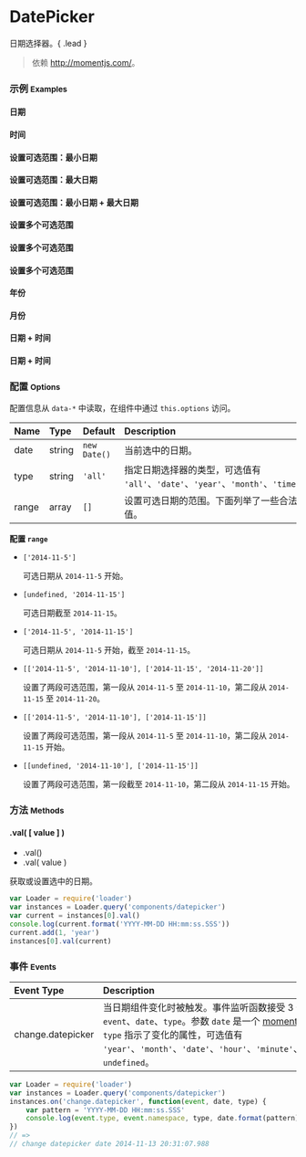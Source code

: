 # DatePicker

日期选择器。{ .lead }

> 依赖 <http://momentjs.com/>。

### 示例 <small>Examples</small>

<div class="bs-example">
    <div class="content">
        <div class="row">
            <div class="col-xs-6">
                <h4>日期</h4>
                <div bx-name="components/datepicker" data-type="date"></div>
            </div>
            <div class="col-xs-6">
                <h4>时间</h4>
                <div bx-name="components/datepicker" data-type="time"></div>
            </div>
        </div>
    </div>
</div>
<div class="bs-example">
    <div class="content">
        <div class="row">
            <div class="col-xs-6">
                <h4>设置可选范围：最小日期</h4>
                <div bx-name="components/datepicker" data-type="date" data-range="['2014-11-5']"></div>
            </div>
            <div class="col-xs-6">
                <h4>设置可选范围：最大日期</h4>
                <div bx-name="components/datepicker" data-type="date" data-range="[undefined, '2014-11-15']"></div>
            </div>
        </div>
    </div>
</div>
<div class="bs-example">
    <div class="content">
        <div class="row">
            <div class="col-xs-6">
                <h4>设置可选范围：最小日期 + 最大日期</h4>
                <div bx-name="components/datepicker" data-type="date" data-range="['2014-11-5', '2014-11-15']"></div>
            </div>
            <div class="col-xs-6">
                <h4>设置多个可选范围</h4>
                <div bx-name="components/datepicker" data-type="date" data-range="[['2014-11-5', '2014-11-10'], ['2014-11-15', '2014-11-20']]"></div>
            </div>
        </div>
    </div>
</div>
<div class="bs-example">
    <div class="content">
        <div class="row">
            <div class="col-xs-6">
                <h4>设置多个可选范围</h4>
                <div bx-name="components/datepicker" data-type="date" data-range="[['2014-11-5', '2014-11-10'], ['2014-11-15']]"></div>
            </div>
            <div class="col-xs-6">
                <h4>设置多个可选范围</h4>
                <div bx-name="components/datepicker" data-type="date" data-range="[[undefined, '2014-11-10'], ['2014-11-15']]"></div>
            </div>
        </div>
    </div>
</div>
<div class="bs-example">
    <div class="content">
        <div class="row">
            <div class="col-xs-6">
                <h4>年份</h4>
                <div bx-name="components/datepicker" data-type="year"></div>
            </div>
            <div class="col-xs-6">
                <h4>月份</h4>
                <div bx-name="components/datepicker" data-type="month"></div>
            </div>
        </div>
    </div>
</div>
<div class="bs-example">
    <div class="content">
        <div class="row">
            <div class="col-xs-6">
                <h4>日期 + 时间</h4>
                <div bx-name="components/datepicker" data-date="2014-11-11"></div>
            </div>
            <div class="col-xs-6">
                <h4>日期 + 时间</h4>
        <div bx-name="components/datepicker" data-date="2014-12-12" data-type="all"></div>
            </div>
        </div>
    </div>
</div>

<!-- 
            // 
            // var types = 'change.datepicker ' + _.map(['date', 'month', 'year', 'hour', 'minute', 'second'], function(item, index) {
            //     return 'change.datepicker.' + item
            // }).join(' ')
            // console.log(types)
 -->
<script type="text/javascript">
    require(['loader', 'log'], function(Loader, log) {
        Loader.boot(function() {
            var instances = Loader.query('components/datepicker')
            instances.on('change.datepicker', function(event, date, type) {
                log(
                    '_' + event.type + '_ ' + 
                    '*' + event.namespace + '* ' + 
                    '*' + type + '*', 
                    date.format('YYYY-MM-DD HH:mm:ss.SSS')
                )
            })
        })
    })
</script>

### 配置 <small>Options</small>

配置信息从 `data-*` 中读取，在组件中通过 `this.options` 访问。

Name | Type | Default | Description
:--- | :--- | :------ | :----------
date | string | `new Date()` | 当前选中的日期。
type | string | `'all'` | 指定日期选择器的类型，可选值有 `'all'`、`'date'`、`'year'`、`'month'`、`'time'`。
range | array | `[]` | 设置可选日期的范围。下面列举了一些合法值。

**配置 `range`**

* `['2014-11-5']`
    
    可选日期从 `2014-11-5` 开始。

* `[undefined, '2014-11-15']`

    可选日期截至 `2014-11-15`。

* `['2014-11-5', '2014-11-15']`

    可选日期从 `2014-11-5` 开始，截至 `2014-11-15`。

* `[['2014-11-5', '2014-11-10'], ['2014-11-15', '2014-11-20']]`

    设置了两段可选范围，第一段从 `2014-11-5` 至 `2014-11-10`，第二段从 `2014-11-15` 至 `2014-11-20`。

* `[['2014-11-5', '2014-11-10'], ['2014-11-15']]`

    设置了两段可选范围，第一段从 `2014-11-5` 至 `2014-11-10`，第二段从 `2014-11-15` 开始。

* `[[undefined, '2014-11-10'], ['2014-11-15']]`

    设置了两段可选范围，第一段截至 `2014-11-10`，第二段从 `2014-11-15` 开始。

### 方法 <small>Methods</small>

#### .val( [ value ] )

* .val()
* .val( value )

获取或设置选中的日期。

```js
var Loader = require('loader')
var instances = Loader.query('components/datepicker')
var current = instances[0].val()
console.log(current.format('YYYY-MM-DD HH:mm:ss.SSS'))
current.add(1, 'year')
instances[0].val(current)
```

### 事件 <small>Events</small>

Event Type | Description
:--------- | :----------
change.datepicker | 当日期组件变化时被触发。事件监听函数接受 3 个参数：`event`、`date`、`type`。参数 `date` 是一个 [moment 对象](http://momentjs.com/docs/)；参数 `type` 指示了变化的属性，可选值有 `'year'`、`'month'`、`'date'`、`'hour'`、`'minute'`、`'second'`、`undefined`。

```js
var Loader = require('loader')
var instances = Loader.query('components/datepicker')
instances.on('change.datepicker', function(event, date, type) {
    var pattern = 'YYYY-MM-DD HH:mm:ss.SSS'
    console.log(event.type, event.namespace, type, date.format(pattern))
})
// =>
// change datepicker date 2014-11-13 20:31:07.988 
```
